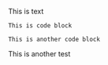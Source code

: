 This is text

    This is code block

    This is another code block


<p data-source-line="6" class="source-line empty-line" style="margin:0;"></p>


This is another test


<p data-source-line="8" class="source-line empty-line final-line" style="margin:0;"></p>

